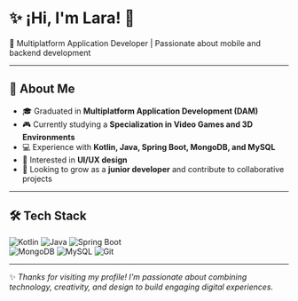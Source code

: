 # ✨ ¡Hi, I'm Lara! 👋  

🌸 Multiplatform Application Developer | Passionate about mobile and backend development  

---

## 🚀 About Me  
- 🎓 Graduated in **Multiplatform Application Development (DAM)**
- 🎮 Currently studying a **Specialization in Video Games and 3D Environments**  
- 💻 Experience with **Kotlin, Java, Spring Boot, MongoDB, and MySQL**  
- 🎨 Interested in **UI/UX design**  
- 🌱 Looking to grow as a **junior developer** and contribute to collaborative projects  

---

## 🛠️ Tech Stack
![Kotlin](https://img.shields.io/badge/Kotlin-7F52FF?logo=kotlin&logoColor=white&style=for-the-badge)
![Java](https://img.shields.io/badge/Java-ED8B00?logo=openjdk&logoColor=white&style=for-the-badge)
![Spring Boot](https://img.shields.io/badge/Spring_Boot-6DB33F?logo=springboot&logoColor=white&style=for-the-badge)  
![MongoDB](https://img.shields.io/badge/MongoDB-47A248?logo=mongodb&logoColor=white&style=for-the-badge)
![MySQL](https://img.shields.io/badge/MySQL-4479A1?logo=mysql&logoColor=white&style=for-the-badge)
![Git](https://img.shields.io/badge/Git-F05032?logo=git&logoColor=white&style=for-the-badge)

---

✨ *Thanks for visiting my profile! I’m passionate about combining technology, creativity, and design to build engaging digital experiences.*  
<!---
LaraNarvaez/LaraNarvaez is a ✨ special ✨ repository because its `README.md` (this file) appears on your GitHub profile.
You can click the Preview link to take a look at your changes.
--->
